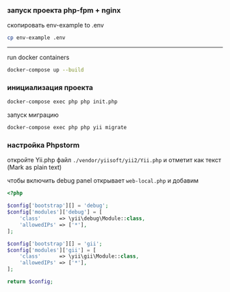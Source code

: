 ### запуск проекта php-fpm + nginx
скопировать env-example to .env
```bash
cp env-example .env
```
---
run docker containers
```bash
docker-compose up --build
```
### инициализация проекта
```bash
docker-compose exec php php init.php
```
запуск миграцию
```bash
docker-compose exec php php yii migrate
```
### настройка Phpstorm
откройте Yii.php файл `./vendor/yiisoft/yii2/Yii.php` и отметит как текст (Mark as plain text)

чтобы включить debug panel открывает `web-local.php` и добавим 
```php
<?php

$config['bootstrap'][] = 'debug';
$config['modules']['debug'] = [
    'class'      => \yii\debug\Module::class,
    'allowedIPs' => ['*'],
];

$config['bootstrap'][] = 'gii';
$config['modules']['gii'] = [
    'class'      => \yii\gii\Module::class,
    'allowedIPs' => ['*'],
];

return $config;
```
